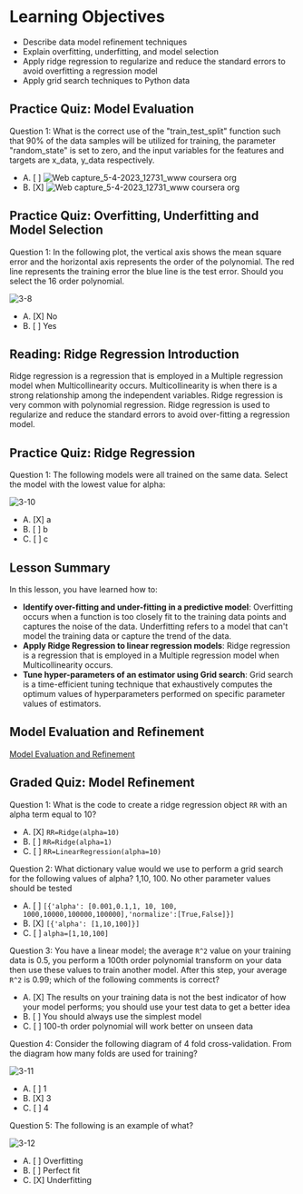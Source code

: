 # Learning Objectives

* Describe data model refinement techniques
* Explain overfitting, underfitting, and model selection
* Apply ridge regression to regularize and reduce the standard errors to avoid overfitting a regression model
* Apply grid search techniques to Python data

## Practice Quiz: Model Evaluation

Question 1: What is the correct use of the "train_test_split" function such that 90% of the data samples will be utilized for training, the parameter "random_state" is set to zero, and the input variables for the features and targets are x_data, y_data respectively.

- A. [ ] ![Web capture_5-4-2023_12731_www coursera org](https://user-images.githubusercontent.com/101655285/229884618-18ee5811-0192-4e37-9d1f-51c8d7273c77.jpeg)
- B. [X] ![Web capture_5-4-2023_12731_www coursera org](https://user-images.githubusercontent.com/101655285/229884668-b3f21d0b-308f-40a1-add1-25336395ce87.jpeg)


## Practice Quiz: Overfitting, Underfitting and Model Selection

Question 1: In the following plot, the vertical axis shows the mean square error and the horizontal axis represents the order of the polynomial. The red line represents the training error the blue line is the test error. Should you select the 16 order polynomial.

![3-8](https://user-images.githubusercontent.com/17474099/119517776-33570c00-bd78-11eb-9c8f-84a2c0838063.png)

- A. [X] No
- B. [ ] Yes

## Reading: Ridge Regression Introduction

Ridge regression is a regression that is employed in a Multiple regression model when Multicollinearity occurs. Multicollinearity is when there is a strong relationship among the independent variables. Ridge regression is very common with polynomial regression. Ridge regression is used to regularize and reduce the standard errors to avoid over-fitting a regression model.

## Practice Quiz: Ridge Regression

Question 1: The following models were all trained on the same data. Select the model with the lowest value for alpha:

![3-10](https://user-images.githubusercontent.com/17474099/119526378-a0ba6b00-bd7f-11eb-83a6-2a0e7f271552.png)

- A. [X] a
- B. [ ] b
- C. [ ] c

## Lesson Summary

In this lesson, you have learned how to:

* **Identify over-fitting and under-fitting in a predictive model**: Overfitting occurs when a function is too closely fit to the training data points and captures the noise of the data. Underfitting refers to a model that can't model the training data or capture the trend of the data.
* **Apply Ridge Regression to linear regression models**: Ridge regression is a regression that is employed in a Multiple regression model when Multicollinearity occurs.
* **Tune hyper-parameters of an estimator using Grid search**: Grid search is a time-efficient tuning technique that exhaustively computes the optimum values of hyperparameters performed on specific parameter values of estimators.

## Model Evaluation and Refinement

[Model Evaluation and Refinement](https://github.com/1965Eric/IBM-DA0101EN-Analyzing-Data-with-Python/blob/main/DA0101EN-Model-evaluation-and-refinement.ipynb)

## Graded Quiz: Model Refinement

Question 1: What is the code to create a ridge regression object ```RR``` with an alpha term equal to 10?

- A. [X] ```RR=Ridge(alpha=10)```
- B. [ ] ```RR=Ridge(alpha=1)```
- C. [ ] ```RR=LinearRegression(alpha=10)```

Question 2: What dictionary value would we use to perform a grid search for the following values of alpha? 1,10, 100. No other parameter values should be tested

- A. [ ] ```[{'alpha': [0.001,0.1,1, 10, 100, 1000,10000,100000,100000],'normalize':[True,False]}]```
- B. [X] ```[{'alpha': [1,10,100]}]```
- C. [ ] ```alpha=[1,10,100]```

Question 3: You have a linear model; the average ```R^2``` value on your training data is 0.5, you perform a 100th order polynomial transform on your data then use these values to train another model. After this step, your average ```R^2``` is 0.99; which of the following comments is correct?

- A. [X] The results on your training data is not the best indicator of how your model performs; you should use your test data to get a better idea
- B. [ ] You should always use the simplest model
- C. [ ] 100-th order polynomial will work better on unseen data

Question 4: Consider the following diagram of 4 fold cross-validation. From the diagram how many folds are used for training?

![3-11](https://user-images.githubusercontent.com/17474099/119534448-35749700-bd87-11eb-9d69-869eb5617718.png)

- A. [ ] 1
- B. [X] 3
- C. [ ] 4

Question 5: The following is an example of what?

![3-12](https://user-images.githubusercontent.com/17474099/119534853-aae06780-bd87-11eb-8abc-1616be7ab8fa.png)

- A. [ ] Overfitting
- B. [ ] Perfect fit
- C. [X] Underfitting
